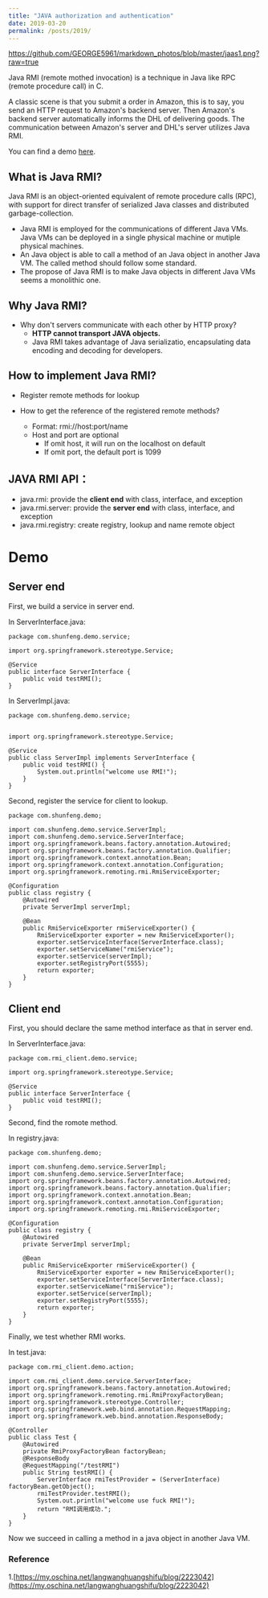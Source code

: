 ```yaml
---
title: "JAVA authorization and authentication"
date: 2019-03-20
permalink: /posts/2019/
---
```


https://github.com/GEORGE5961/markdown_photos/blob/master/jaas1.png?raw=true

Java RMI (remote mothed invocation) is a technique in Java like RPC (remote procedure call) in C.

A classic scene is that you submit a order in Amazon, this is to say, you send an HTTP request to Amazon's backend server. Then Amazon's backend server automatically informs the DHL of delivering goods. The communication between Amazon's server and DHL's server utilizes Java RMI.

You can find a demo [here](https://github.com/GEORGE5961/Java-RMI).


## What is Java RMI?

Java RMI is an object-oriented equivalent of remote procedure calls (RPC), with support for direct transfer of serialized Java classes and distributed garbage-collection.

* Java RMI is employed for the communications of different Java VMs. Java VMs can be deployed in a single physical machine or mutiple physical machines. 
* An Java object is able to call a method of an Java object in another Java VM. The called method should follow some standard.
* The propose of Java RMI is to make Java objects in different Java VMs seems a monolithic one.

## Why Java RMI?

* Why don't servers communicate with each other by HTTP proxy?
    *  **HTTP cannot transport JAVA objects.**
    *  Java RMI takes advantage of Java serializatio, encapsulating data encoding and decoding for developers.
    

## How to implement Java RMI?

* Register remote methods for lookup
    

* How to get the reference of the registered remote methods?
    * Format: rmi://host:port/name
    * Host and port are optional
         * If omit host, it will run on the localhost on default
         * If omit port, the default port is 1099
    	   
## JAVA RMI API：

* java.rmi: provide the **client end** with class, interface, and exception
* java.rmi.server: provide the **server end** with class, interface, and exception
* java.rmi.registry: create registry, lookup and name remote object
	

# Demo

## Server end

First, we build a service in server end.

In ServerInterface.java:

```
package com.shunfeng.demo.service;

import org.springframework.stereotype.Service;

@Service
public interface ServerInterface {
    public void testRMI();
}
```

In ServerImpl.java:

```
package com.shunfeng.demo.service;


import org.springframework.stereotype.Service;

@Service
public class ServerImpl implements ServerInterface {
    public void testRMI() {
        System.out.println("welcome use RMI!");
    }
}
```

Second, register the service for client to lookup.

```
package com.shunfeng.demo;

import com.shunfeng.demo.service.ServerImpl;
import com.shunfeng.demo.service.ServerInterface;
import org.springframework.beans.factory.annotation.Autowired;
import org.springframework.beans.factory.annotation.Qualifier;
import org.springframework.context.annotation.Bean;
import org.springframework.context.annotation.Configuration;
import org.springframework.remoting.rmi.RmiServiceExporter;

@Configuration
public class registry {
    @Autowired
    private ServerImpl serverImpl;

    @Bean
    public RmiServiceExporter rmiServiceExporter() {
        RmiServiceExporter exporter = new RmiServiceExporter();
        exporter.setServiceInterface(ServerInterface.class);
        exporter.setServiceName("rmiService");
        exporter.setService(serverImpl);
        exporter.setRegistryPort(5555);
        return exporter;
    }
}
```

## Client end

First, you should declare the same method interface as that in server end.

In ServerInterface.java:

```
package com.rmi_client.demo.service;

import org.springframework.stereotype.Service;

@Service
public interface ServerInterface {
    public void testRMI();
}
```

Second, find the romote method.

In registry.java:

```
package com.shunfeng.demo;

import com.shunfeng.demo.service.ServerImpl;
import com.shunfeng.demo.service.ServerInterface;
import org.springframework.beans.factory.annotation.Autowired;
import org.springframework.beans.factory.annotation.Qualifier;
import org.springframework.context.annotation.Bean;
import org.springframework.context.annotation.Configuration;
import org.springframework.remoting.rmi.RmiServiceExporter;

@Configuration
public class registry {
    @Autowired
    private ServerImpl serverImpl;

    @Bean
    public RmiServiceExporter rmiServiceExporter() {
        RmiServiceExporter exporter = new RmiServiceExporter();
        exporter.setServiceInterface(ServerInterface.class);
        exporter.setServiceName("rmiService");
        exporter.setService(serverImpl);
        exporter.setRegistryPort(5555);
        return exporter;
    }
}
```

Finally, we test whether RMI works.

In test.java:

```
package com.rmi_client.demo.action;

import com.rmi_client.demo.service.ServerInterface;
import org.springframework.beans.factory.annotation.Autowired;
import org.springframework.remoting.rmi.RmiProxyFactoryBean;
import org.springframework.stereotype.Controller;
import org.springframework.web.bind.annotation.RequestMapping;
import org.springframework.web.bind.annotation.ResponseBody;

@Controller
public class Test {
    @Autowired
    private RmiProxyFactoryBean factoryBean;
    @ResponseBody
    @RequestMapping("/testRMI")
    public String testRMI() {
        ServerInterface rmiTestProvider = (ServerInterface) factoryBean.getObject();
        rmiTestProvider.testRMI();
        System.out.println("welcome use fuck RMI!");
        return "RMI调用成功.";
    }
}
```

Now we succeed in calling a method in a java object in another Java VM.


### Reference

1.[https://my.oschina.net/langwanghuangshifu/blog/2223042](https://my.oschina.net/langwanghuangshifu/blog/2223042)
















